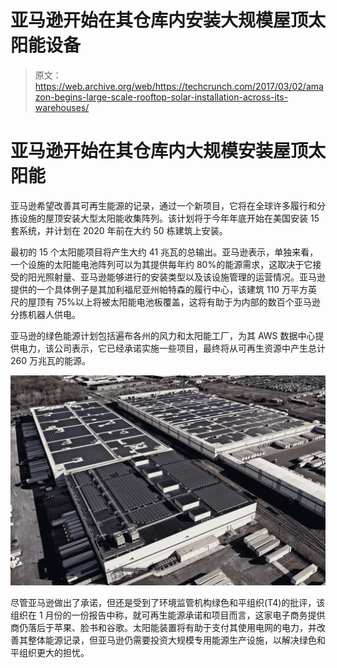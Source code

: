 # 亚马逊开始在其仓库内安装大规模屋顶太阳能设备 

> 原文：<https://web.archive.org/web/https://techcrunch.com/2017/03/02/amazon-begins-large-scale-rooftop-solar-installation-across-its-warehouses/>

# 亚马逊开始在其仓库内大规模安装屋顶太阳能

亚马逊希望改善其可再生能源的记录，通过一个新项目，它将在全球许多履行和分拣设施的屋顶安装大型太阳能收集阵列。该计划将于今年年底开始在美国安装 15 套系统，并计划在 2020 年前在大约 50 栋建筑上安装。

最初的 15 个太阳能项目将产生大约 41 兆瓦的总输出。亚马逊表示，单独来看，一个设施的太阳能电池阵列可以为其提供每年约 80%的能源需求，这取决于它接受的阳光照射量、亚马逊能够进行的安装类型以及该设施管理的运营情况。亚马逊提供的一个具体例子是其加利福尼亚州帕特森的履行中心，该建筑 110 万平方英尺的屋顶有 75%以上将被太阳能电池板覆盖，这将有助于为内部的数百个亚马逊分拣机器人供电。

亚马逊的绿色能源计划包括遍布各州的风力和太阳能工厂，为其 AWS 数据中心提供电力，该公司表示，它已经承诺实施一些项目，最终将从可再生资源中产生总计 260 万兆瓦的能源。

[![ewr6_aerial_big_cropped](img/fad9ad53d0424be87a5875e5c9c5f682.png)](https://web.archive.org/web/20230129234934/https://techcrunch.com/wp-content/uploads/2017/03/ewr6_aerial_big_cropped.jpg)

尽管亚马逊做出了承诺，但还是受到了环境监管机构绿色和平组织(T4)的批评，该组织在 1 月份的一份报告中称，就可再生能源承诺和项目而言，这家电子商务提供商仍落后于苹果、脸书和谷歌。太阳能装置将有助于支付其使用电网的电力，并改善其整体能源记录，但亚马逊仍需要投资大规模专用能源生产设施，以解决绿色和平组织更大的担忧。